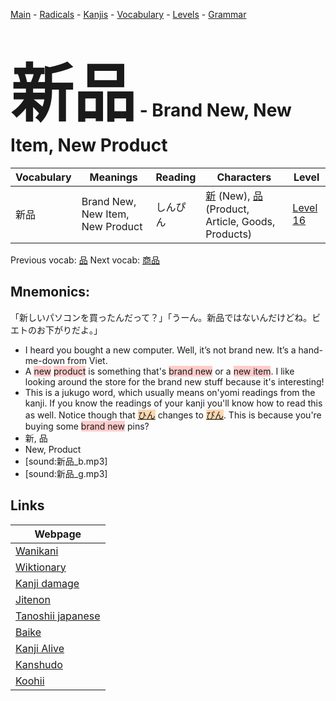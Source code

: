 <style> bigfont {font-size: 100px}</style>
[Main](../README.md) -
[Radicals](../radicals.md) -
[Kanjis](../kanjis.md) -
[Vocabulary](../vocabulary.md) -
[Levels](../levels.md) -
[Grammar](../grammar.md)
# <bigfont> 新品</bigfont> - Brand New, New Item, New Product 

| Vocabulary | Meanings | Reading | Characters | Level |
| --- | --- | --- | --- | --- |
| 新品 | Brand New, New Item, New Product | しんぴん |  [新](../kanjis/新.md) (New), [品](../kanjis/品.md) (Product, Article, Goods, Products) | [Level 16](../levels/wk_level16.md) |

Previous vocab: [品](品.md) Next vocab: [商品](商品.md) 

## Mnemonics:
「新しいパソコンを買ったんだって？」「うーん。新品ではないんだけどね。ビエトのお下がりだよ。」
* I heard you bought a new computer. Well, it’s not brand new. It’s a hand-me-down from Viet.
* A <span style="background-color:#ffcccb"> new</span> <span style="background-color:#ffcccb"> product</span> is something that's <span style="background-color:#ffcccb"> brand new</span> or a <span style="background-color:#ffcccb"> new item</span>. I like looking around the store for the brand new stuff because it's interesting!
* This is a jukugo word, which usually means on'yomi readings from the kanji. If you know the readings of your kanji you'll know how to read this as well. Notice though that <span style="background-color:#fed8b1"> [ひん](https://jisho.org/search/ひん)</span> changes to <span style="background-color:#fed8b1"> [ぴん](https://jisho.org/search/ぴん)</span>. This is because you're buying some <span style="background-color:#ffcccb"> brand new</span> pins?
* 新, 品
* New, Product
* [sound:新品_b.mp3]
* [sound:新品_g.mp3]


## Links 

| Webpage |
| --- |
| [Wanikani          ](https://www.wanikani.com/kanji/新品) |
| [Wiktionary        ](https://en.wiktionary.org/wiki/新品) |
| [Kanji damage      ](http://www.kanjidamage.com/kanji/search?utf8=✓&q=新品) |
| [Jitenon           ](https://jitenon.com/kanji/新品) |
| [Tanoshii japanese ](https://www.tanoshiijapanese.com/dictionary/kanji.cfm?k=新品) |
| [Baike             ](https://baike.baidu.com/item/新品) |
| [Kanji Alive       ](https://app.kanjialive.com/新品) |
| [Kanshudo          ](https://www.kanshudo.com/searchmn?q=新品) |
| [Koohii            ](https://kanji.koohii.com/study/kanji/新品) |
